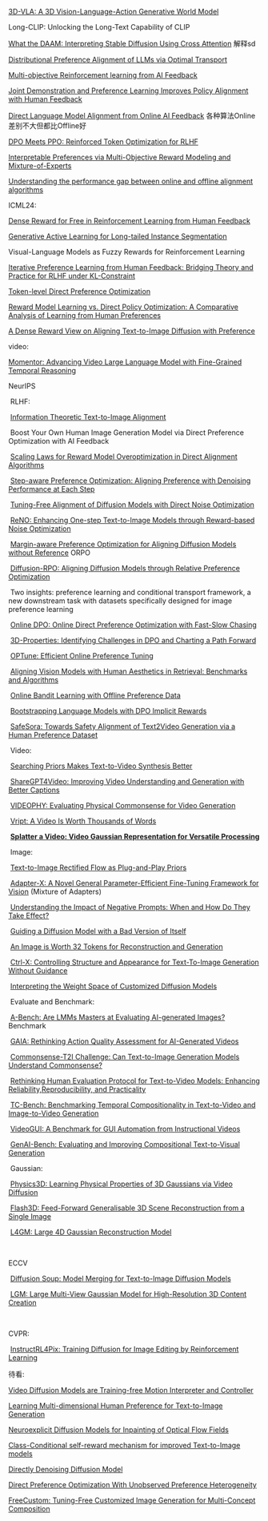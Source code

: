 [3D-VLA: A 3D Vision-Language-Action Generative World Model](https://arxiv.org/abs/2403.09631)

Long-CLIP: Unlocking the Long-Text Capability of CLIP

[What the DAAM: Interpreting Stable Diffusion Using Cross Attention](https://arxiv.org/abs/2210.04885) 解释sd

[Distributional Preference Alignment of LLMs via Optimal Transport](https://arxiv.org/abs/2406.05882)

[Multi-objective Reinforcement learning from AI Feedback](https://arxiv.org/abs/2406.07295)

[Joint Demonstration and Preference Learning Improves Policy Alignment with Human Feedback](https://arxiv.org/abs/2406.06874)

[Direct Language Model Alignment from Online AI Feedback](https://arxiv.org/abs/2402.04792) 各种算法Online差别不大但都比Offline好

[DPO Meets PPO: Reinforced Token Optimization for RLHF](https://arxiv.org/pdf/2404.18922)

[Interpretable Preferences via Multi-Objective Reward Modeling and Mixture-of-Experts](https://arxiv.org/abs/2406.12845)

[Understanding the performance gap between online and offline alignment algorithms](https://arxiv.org/abs/2405.08448)



ICML24: 

[Dense Reward for Free in Reinforcement Learning from Human Feedback](https://arxiv.org/abs/2402.00782)

[Generative Active Learning for Long-tailed Instance Segmentation](https://arxiv.org/abs/2406.02435) 

Visual-Language Models as Fuzzy Rewards for Reinforcement Learning

[Iterative Preference Learning from Human Feedback: Bridging Theory and Practice for RLHF under KL-Constraint](https://arxiv.org/abs/2312.11456)

[Token-level Direct Preference Optimization](https://arxiv.org/abs/2404.11999)

[Reward Model Learning vs. Direct Policy Optimization: A Comparative Analysis of Learning from Human Preferences](https://arxiv.org/abs/2403.01857)

[A Dense Reward View on Aligning Text-to-Image Diffusion with Preference](https://arxiv.org/abs/2402.08265)



video:

[Momentor: Advancing Video Large Language Model with Fine-Grained Temporal Reasoning](https://arxiv.org/abs/2402.11435)



NeurIPS

​	RLHF:

​	[Information Theoretic Text-to-Image Alignment](https://arxiv.org/abs/2405.20759)

​	Boost Your Own Human Image Generation Model via Direct Preference Optimization with AI Feedback

​	[Scaling Laws for Reward Model Overoptimization in Direct Alignment Algorithms](https://arxiv.org/abs/2406.02900)

​	[Step-aware Preference Optimization: Aligning Preference with Denoising Performance at Each Step](https://arxiv.org/abs/2406.04314)

​	[Tuning-Free Alignment of Diffusion Models with Direct Noise Optimization](https://arxiv.org/abs/2405.18881)

​	[ReNO: Enhancing One-step Text-to-Image Models through Reward-based Noise Optimization](https://arxiv.org/abs/2406.04312)

​	[Margin-aware Preference Optimization for Aligning Diffusion Models without Reference](https://arxiv.org/abs/2406.06424) ORPO

​	[Diffusion-RPO: Aligning Diffusion Models through Relative Preference Optimization](https://arxiv.org/abs/2406.06382)

​		Two insights: preference learning and conditional transport framework, a new downstream task with datasets specifically designed for image preference learning

​	[Online DPO: Online Direct Preference Optimization with Fast-Slow Chasing](https://arxiv.org/abs/2406.05534)

​	[3D-Properties: Identifying Challenges in DPO and Charting a Path Forward](https://arxiv.org/abs/2406.07327)

​	[OPTune: Efficient Online Preference Tuning](https://arxiv.org/abs/2406.07657)

​	[Aligning Vision Models with Human Aesthetics in Retrieval: Benchmarks and Algorithms](https://arxiv.org/abs/2406.09397)

​	[Online Bandit Learning with Offline Preference Data](https://arxiv.org/abs/2406.09574)

​	[Bootstrapping Language Models with DPO Implicit Rewards](https://arxiv.org/abs/2406.09760)

​	[SafeSora: Towards Safety Alignment of Text2Video Generation via a Human Preference Dataset](https://arxiv.org/abs/2406.14477)



​	Video:

​	[Searching Priors Makes Text-to-Video Synthesis Better](https://arxiv.org/abs/2406.03215)

​	[ShareGPT4Video: Improving Video Understanding and Generation with Better Captions](https://arxiv.org/abs/2406.04325)

​	[VIDEOPHY: Evaluating Physical Commonsense for Video Generation](https://arxiv.org/abs/2406.03520)

​	[Vript: A Video Is Worth Thousands of Words](https://arxiv.org/abs/2406.06040)

​	[**Splatter a Video: Video Gaussian Representation for Versatile Processing**](https://arxiv.org/abs/2406.13870)



​	Image: 

​	[Text-to-Image Rectified Flow as Plug-and-Play Priors](https://arxiv.org/abs/2406.03293)

​	[Adapter-X: A Novel General Parameter-Efficient Fine-Tuning Framework for Vision](https://arxiv.org/abs/2406.03051) (Mixture of Adapters)

​	[Understanding the Impact of Negative Prompts: When and How Do They Take Effect?](https://arxiv.org/abs/2406.02965)

​	[Guiding a Diffusion Model with a Bad Version of Itself](https://arxiv.org/abs/2406.02507)

​	[An Image is Worth 32 Tokens for Reconstruction and Generation](https://arxiv.org/abs/2406.07550)

​	[Ctrl-X: Controlling Structure and Appearance for Text-To-Image Generation Without Guidance](https://arxiv.org/abs/2406.07540)

​	[Interpreting the Weight Space of Customized Diffusion Models](https://arxiv.org/abs/2406.09413)



​	Evaluate and Benchmark:

​	[A-Bench: Are LMMs Masters at Evaluating AI-generated Images?](https://arxiv.org/abs/2406.03070) Benchmark

​	[GAIA: Rethinking Action Quality Assessment for AI-Generated Videos](https://arxiv.org/abs/2406.06087)

​	[Commonsense-T2I Challenge: Can Text-to-Image Generation Models Understand Commonsense?](https://arxiv.org/abs/2406.07546)

​	[Rethinking Human Evaluation Protocol for Text-to-Video Models: Enhancing Reliability,Reproducibility, and Practicality](https://arxiv.org/abs/2406.08845)

​	[TC-Bench: Benchmarking Temporal Compositionality in Text-to-Video and Image-to-Video Generation](https://arxiv.org/abs/2406.08656)

​	[VideoGUI: A Benchmark for GUI Automation from Instructional Videos](https://arxiv.org/abs/2406.10227)

​	[GenAI-Bench: Evaluating and Improving Compositional Text-to-Visual Generation](https://arxiv.org/abs/2406.13743)



​	Gaussian:

​	[Physics3D: Learning Physical Properties of 3D Gaussians via Video Diffusion](https://arxiv.org/abs/2406.04338)

​	[Flash3D: Feed-Forward Generalisable 3D Scene Reconstruction from a Single Image](https://arxiv.org/abs/2406.04343)

​	[L4GM: Large 4D Gaussian Reconstruction Model](https://arxiv.org/abs/2406.10324)

​	

ECCV

​	[Diffusion Soup: Model Merging for Text-to-Image Diffusion Models](https://arxiv.org/abs/2406.08431)



​	[LGM: Large Multi-View Gaussian Model for High-Resolution 3D Content Creation](https://arxiv.org/abs/2402.05054)

​	

CVPR:

​	[InstructRL4Pix: Training Diffusion for Image Editing by Reinforcement Learning](https://arxiv.org/abs/2406.09973)



待看:

[Video Diffusion Models are Training-free Motion Interpreter and Controller](https://arxiv.org/abs/2405.14864)

[Learning Multi-dimensional Human Preference for Text-to-Image Generation](https://arxiv.org/abs/2405.14705)

[Neuroexplicit Diffusion Models for Inpainting of Optical Flow Fields](https://arxiv.org/abs/2405.14599)

[Class-Conditional self-reward mechanism for improved Text-to-Image models](https://arxiv.org/abs/2405.13473)

[Directly Denoising Diffusion Model](https://arxiv.org/abs/2405.13540)

[Direct Preference Optimization With Unobserved Preference Heterogeneity](https://arxiv.org/abs/2405.15065)

[FreeCustom: Tuning-Free Customized Image Generation for Multi-Concept Composition](https://arxiv.org/abs/2405.13870)

